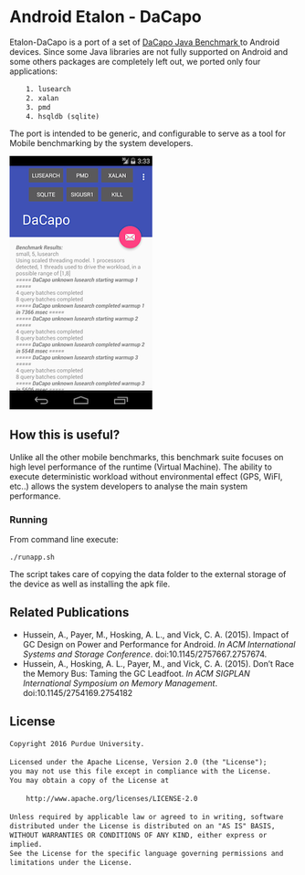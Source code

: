 # Android Etalon - DaCapo
Etalon-DaCapo is a port of a set of [DaCapo Java Benchmark ](http://www.dacapobench.org/) to Android devices.
Since some Java libraries are not fully supported on Android and some others packages are completely left out, we ported only four applications:

		1. lusearch
		2. xalan
		3. pmd
		4. hsqldb (sqlite)

The port is intended to be generic, and configurable to serve as a tool for Mobile benchmarking by the system developers.

![DaCapo Screenshot](screen_shot.png)

## How this is useful?
Unlike all the other mobile benchmarks, this benchmark suite focuses on high level performance of the runtime (Virtual Machine).
The ability to execute deterministic workload without environmental effect (GPS, WiFI, etc..) allows the system developers to analyse the main system performance.

### Running
From command line execute: 

~~~shell
./runapp.sh
~~~

The script takes care of copying the data folder to the external storage of the device as well as installing the apk file.

## Related Publications

* Hussein, A., Payer, M., Hosking, A. L., and Vick, C. A. (2015). Impact of GC Design on Power and Performance for Android. *In ACM International Systems and Storage Conference*. doi:10.1145/2757667.2757674.
* Hussein, A., Hosking, A. L., Payer, M., and Vick, C. A. (2015). Don’t Race the Memory Bus: Taming the GC Leadfoot. *In ACM SIGPLAN International Symposium on Memory Management*. doi:10.1145/2754169.2754182

## License

```
Copyright 2016 Purdue University.

Licensed under the Apache License, Version 2.0 (the "License");
you may not use this file except in compliance with the License.
You may obtain a copy of the License at

    http://www.apache.org/licenses/LICENSE-2.0

Unless required by applicable law or agreed to in writing, software
distributed under the License is distributed on an "AS IS" BASIS,
WITHOUT WARRANTIES OR CONDITIONS OF ANY KIND, either express or implied.
See the License for the specific language governing permissions and
limitations under the License.
```